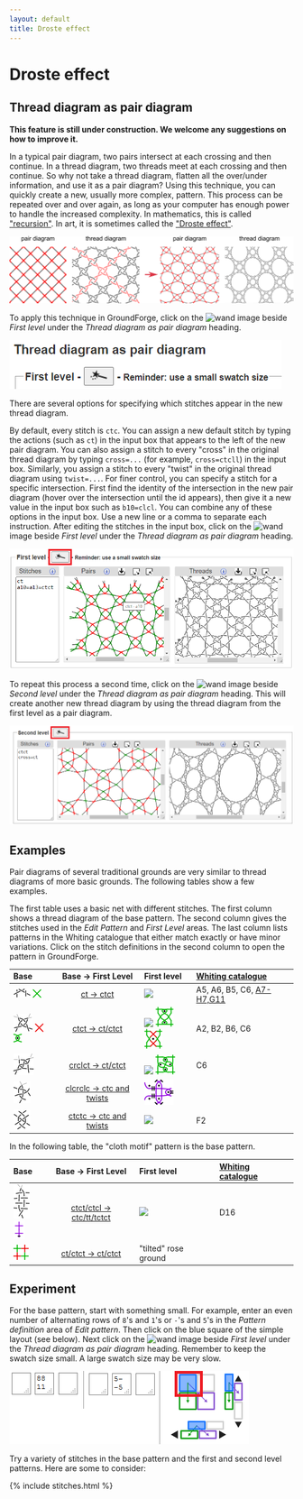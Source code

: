 ```yaml
---
layout: default
title: Droste effect
---
```


Droste effect
=============

Thread diagram as pair diagram
------------------------------
**This feature is still under construction.  We welcome any suggestions on how to improve it.**

In a typical pair diagram, two pairs intersect at each crossing and then continue.  In a thread diagram, two threads meet at each crossing and then continue.  So why not take a thread diagram, flatten all the over/under information, and use it as a pair diagram?  Using this technique, you can quickly create a new, usually more complex, pattern.  This process can be repeated over and over again, as long as your computer has enough power to handle the increased complexity.    In mathematics, this is called ["recursion"](https://en.wikipedia.org/wiki/Recursion).  In art, it is sometimes called the ["Droste effect"](https://en.wikipedia.org/wiki/Droste_effect).

![](images/simple-droste.png)

To apply this technique in GroundForge, click on the ![wand](/GroundForge/images/wand.png) image beside _First level_ under the _Thread diagram as pair diagram_ heading. 
 
![](images/reuse.png)

There are several options for specifying which stitches appear in the new thread diagram.

By default, every stitch is `ctc`.  You can assign a new default stitch by typing the actions (such as `ct`) in the input box that appears to the left of the new pair diagram. You can also assign a stitch to every "cross" in the original thread diagram by typing `cross=...` (for example, `cross=ctcll`) in the input box.  Similarly, you assign a stitch to every "twist" in the original thread diagram using `twist=...`.  For finer control, you can specify a stitch for a specific intersection.  First find the identity of the intersection in the new pair diagram (hover over the intersection until the id appears), then give it a new value in the input box such as `b10=clcl`.  You can combine any of these options in the input box.  Use a new line or a comma to separate each instruction. After editing the stitches in the input box, click on the ![wand](../images/wand.png) image beside _First level_ under the _Thread diagram as pair diagram_ heading. 

![](images/droste-assign-stitches.png)

To repeat this process a second time, click on the ![wand](/GroundForge/images/wand.png) image beside _Second level_ under the _Thread diagram as pair diagram_ heading.   This will create another new thread diagram by using the thread diagram from the first level as a pair diagram.

![](images/droste-repeat-assign-stitches.png)


## Examples

Pair diagrams of several traditional grounds are very similar to thread diagrams of more basic grounds.  The following tables show a few examples.
 
 The first table uses a basic net with different stitches.   The first column shows a thread diagram of the base pattern.  The second column gives the stitches used in the _Edit Pattern_ and _First Level_ areas.  The last column lists patterns in the Whiting catalogue that either match exactly or have minor variations.  Click on the stitch definitions in the second column to open the pattern in GroundForge.

Base  | Base &rarr; First Level | First level | [Whiting catalogue](/gw-lace-to-gf)
:-----|:-----------------------:|:------------|:--------- 
![](stitches/ct.png) ![](stitches/ct-color1.png) | [ct &rarr; ctct]      | ![](/gw-lace-to-gf/w/page76a.gif) | A5, A6, B5, C6, [A7-H7,G11]
![](stitches/ctct.png) ![](stitches/ctct-color1a.png) ![](stitches/ctct-color1b.png) | [ctct &rarr; ct/ctct] | ![](/gw-lace-to-gf/w/page120a.gif) ![](stitches/ctct-color2a.png) ![](stitches/ctct-color2b.png) | A2, B2, B6, C6
![](stitches/crclct.png) | [crclct &rarr; ct/ctct] | ![](/gw-lace-to-gf/w/page139a.gif) ![](stitches/crclct-color2.png) | C6
![](stitches/clcrclc.png) | [clcrclc &rarr; ctc and twists] | ![](stitches/clcrclc-color2.png)
![](stitches/ctctc.png) | [ctctc &rarr; ctc and twists] | ![](/gw-lace-to-gf/w/page178a.gif) | F2

In the following table, the "cloth motif" pattern is the base pattern.

Base  | Base &rarr; First Level    | First level     | [Whiting catalogue](/gw-lace-to-gf)
:-----|:--------------------------:|:----------------|:--------- 
![](stitches/ctc-ctcr.png) ![](stitches/ctc-ctcr-color.png)  | [ctct/ctcl &rarr; ctc/tt/tctct] | ![](/gw-lace-to-gf/w/page150a.gif) | D16
![](stitches/2x-ct-ctct.png) | [ct/ctct &rarr; ct/ctct] | "tilted" rose ground


[ct &rarr; ctct]: /GroundForge/tiles?tile=-5&tileStitch=ct&droste2=ctct&patchWidth=5&patchHeight=6&shiftColsSW=-2&shiftRowsSW=0&shiftColsSE=1&shiftRowsSE=1
[ctct &rarr; ct/ctct]: /GroundForge/tiles?patchWidth=5&patchHeight=6&b1=ctct&tile=-5&footsideStitch=ctctt&tileStitch=ctct&headsideStitch=ctctt&shiftColsSW=-2&shiftRowsSW=0&shiftColsSE=1&shiftRowsSE=1&droste2=ct,cross=ctct
[crclct &rarr; ct/ctct]: /GroundForge/tiles?tile=-5&tileStitch=crclct&droste2=ctct,b16=b15=b12=ct&patchWidth=5&patchHeight=6&shiftColsSW=-2&shiftRowsSW=0&shiftColsSE=1&shiftRowsSE=1
[clcrclc &rarr; ctc]: /GroundForge/tiles?tile=-5&tileStitch=clcrclc&droste2=ctc,b16=ctct,b13=ctcr,b15=ctcl&patchWidth=5&patchHeight=6&shiftColsSW=-2&shiftRowsSW=0&shiftColsSE=1&shiftRowsSE=1
[clcrclc &rarr; ctc and twists]: /GroundForge/tiles?tile=-5&tileStitch=ctctc&droste2=ctc,B16=ctcttt,B15=ctcrrr,B14=ctclll,b13=ctcctc&patchWidth=5&patchHeight=6&shiftColsSW=-2&shiftRowsSW=0&shiftColsSE=1&shiftRowsSE=1
[ctctc &rarr; ctc and twists]: /GroundForge/tiles?tile=-5&tileStitch=ctctc&droste2=ctc,B16=ctcttt,B15=ctcrrr,B14=ctclll,b13=ctcctc&patchWidth=5&patchHeight=6&shiftColsSW=-2&shiftRowsSW=0&shiftColsSE=1&shiftRowsSE=1

[ctct/ctcl &rarr; ctc/tt/tctct]: /GroundForge/tiles?tile=8,1&a1=ctct&a2=ctcl&droste2=ctc,a24=a15=tt,a14=tctct&patchWidth=4&patchHeight=4&shiftColsSW=0&shiftRowsSW=2&shiftColsSE=1&shiftRowsSE=2
[ct/ctct &rarr; ct/ctct]: /GroundForge/tiles?tile=88,11&tileStitch=ctct&b1=ct&a2=ct&droste2=cross=ctct,twist=ct&patchWidth=6&patchHeight=6&shiftColsSW=0&shiftRowsSW=2&shiftColsSE=2&shiftRowsSE=2
[A7-H7,G11]: /gw-lace-to-gf#val


Experiment
-------------------------

For the base pattern, start with something small.  For example, enter an even number of alternating rows of `8`'s and `1`'s or `-`'s and `5`'s in the _Pattern definition_ area of _Edit pattern_. Then click on the blue square of the simple layout (see below).  Next click on the ![wand](../images/wand.png) image beside _First level_ under the _Thread diagram as pair diagram_ heading. Remember to keep the swatch size small.  A large swatch size may be very slow. 

![](images/init-droste.png)

Try a variety of stitches in the base pattern and the first and second level patterns.  Here are some to consider:

{% include stitches.html %}